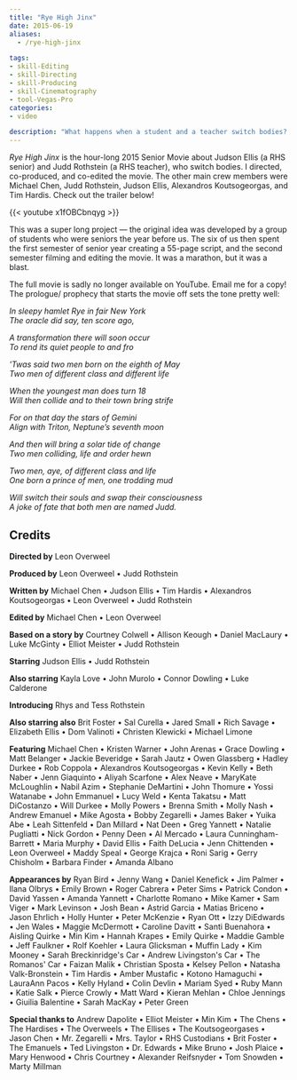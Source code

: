 ```yaml
---
title: "Rye High Jinx"
date: 2015-06-19
aliases:
  - /rye-high-jinx

tags:
- skill-Editing
- skill-Directing
- skill-Producing
- skill-Cinematography
- tool-Vegas-Pro
categories:
- video

description: "What happens when a student and a teacher switch bodies? The 2015 Rye High School senior movie, of course!"
---
```


_Rye High Jinx_ is the hour-long 2015 Senior Movie about Judson Ellis (a RHS senior) and Judd Rothstein (a RHS teacher), who switch bodies. I directed, co-produced, and co-edited the movie. The other main crew members were Michael Chen, Judd Rothstein, Judson Ellis, Alexandros Koutsogeorgas, and Tim Hardis. Check out the trailer below!

{{< youtube x1fOBCbnqyg >}}

This was a super long project — the original idea was developed by a group of students who were seniors the year before us. The six of us then spent the first semester of senior year creating a 55-page script, and the second semester filming and editing the movie. It was a marathon, but it was a blast.

The full movie is sadly no longer available on YouTube. Email me for a copy! The prologue/ prophecy that starts the movie off sets the tone pretty well:

*In sleepy hamlet Rye in fair New York  
The oracle did say, ten score ago,*

*A transformation there will soon occur  
To rend its quiet people to and fro*

*'Twas said two men born on the eighth of May  
Two men of different class and different life*

*When the youngest man does turn 18  
Will then collide and to their town bring strife*

*For on that day the stars of Gemini  
Align with Triton, Neptune’s seventh moon*

*And then will bring a solar tide of change  
Two men colliding, life and order hewn*

*Two men, aye, of different class and life  
One born a prince of men, one trodding mud*

*Will switch their souls and swap their consciousness  
A joke of fate that both men are named Judd.*

## Credits

**Directed by** Leon Overweel

**Produced by** Leon Overweel • Judd Rothstein

**Written by** Michael Chen • Judson Ellis • Tim Hardis • Alexandros Koutsogeorgas • Leon Overweel • Judd Rothstein

**Edited by** Michael Chen • Leon Overweel

**Based on a story by** Courtney Colwell • Allison Keough • Daniel MacLaury • Luke McGinty • Elliot Meister • Judd Rothstein

**Starring** Judson Ellis • Judd Rothstein

**Also starring** Kayla Love • John Murolo • Connor Dowling • Luke Calderone

**Introducing** Rhys and Tess Rothstein

**Also starring also** Brit Foster • Sal Curella • Jared Small • Rich Savage • Elizabeth Ellis • Dom Valinoti • Christen Klewicki • Michael Limone

**Featuring** Michael Chen • Kristen Warner • John Arenas • Grace Dowling • Matt Belanger • Jackie Beveridge • Sarah Jautz • Owen Glassberg • Hadley Durkee • Rob Coppola • Alexandros Koutsogeorgas • Kevin Kelly • Beth Naber • Jenn Giaquinto • Aliyah Scarfone • Alex Neave • MaryKate McLoughlin • Nabil Azim • Stephanie DeMartini • John Thomure • Yossi Watanabe • John Emmanuel • Lucy Weld • Kenta Takatsu • Matt DiCostanzo • Will Durkee • Molly Powers • Brenna Smith • Molly Nash • Andrew Emanuel • Mike Agosta • Bobby Zegarelli • James Baker • Yuika Abe • Leah Sittenfeld • Dan Millard • Nat Deen • Greg Yannett • Natalie Pugliatti • Nick Gordon • Penny Deen • Al Mercado • Laura Cunningham-Barrett • Maria Murphy • David Ellis • Faith DeLucia • Jenn Chittenden • Leon Overweel • Maddy Speal • George Krajca • Roni Sarig • Gerry Chisholm • Barbara Finder • Amanda Albano

**Appearances by** Ryan Bird • Jenny Wang • Daniel Kenefick • Jim Palmer • Ilana Olbrys • Emily Brown • Roger Cabrera • Peter Sims • Patrick Condon • David Yassen • Amanda Yannett • Charlotte Romano • Mike Kamer • Sam Viger • Mark Levinson • Josh Bean • Astrid Garcia • Matias Briceno • Jason Ehrlich • Holly Hunter • Peter McKenzie • Ryan Ott • Izzy DiEdwards • Jen Wales • Maggie McDermott • Caroline Davitt • Santi Buenahora • Aisling Quirke • Min Kim • Hannah Krapes • Emily Quirke • Maddie Gamble • Jeff Faulkner • Rolf Koehler • Laura Glicksman • Muffin Lady • Kim Mooney • Sarah Breckinridge's Car • Andrew Livingston's Car • The Romanos' Car • Faizan Malik • Christian Sposta • Kelsey Pellon • Natasha Valk-Bronstein • Tim Hardis • Amber Mustafic • Kotono Hamaguchi • LauraAnn Pacos • Kelly Hyland • Colin Devlin • Mariam Syed • Ruby Mann • Katie Salk • Pierce Crowly • Matt Ward • Kieran Mehlan • Chloe Jennings • Giuilia Balentine • Sarah MacKay • Peter Green

**Special thanks to** Andrew Dapolite • Elliot Meister • Min Kim • The Chens • The Hardises • The Overweels • The Ellises • The Koutsogeorgases • Jason Chen • Mr. Zegarelli • Mrs. Taylor • RHS Custodians • Brit Foster • The Emanuels • Ted Livingston • Dr. Edwards • Mike Bruno • Josh Plaice • Mary Henwood • Chris Courtney • Alexander Reifsnyder • Tom Snowden • Marty Millman